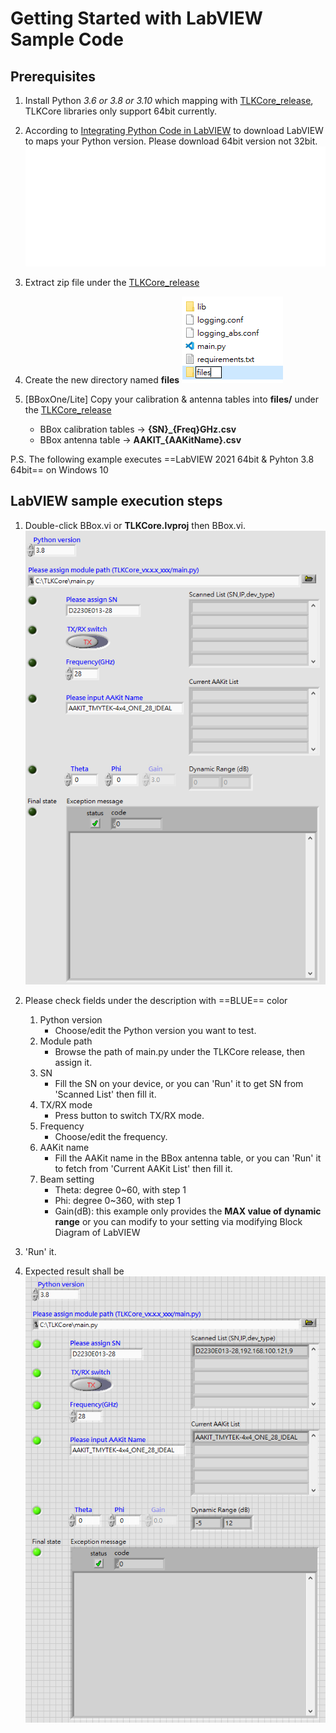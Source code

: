 # Getting Started with LabVIEW Sample Code

## Prerequisites

1. Install Python *3.6 or 3.8 or 3.10* which mapping with [TLKCore_release](https://github.com/tmytek/bbox-api/tree/master/example_Linux/TLKCore_release), TLKCore libraries only support 64bit currently.
2. According to [Integrating Python Code in LabVIEW](https://www.ni.com/en/support/documentation/supplemental/18/installing-python-for-calling-python-code.html#section-1736000138) to download LabVIEW to maps your Python version. Please download 64bit version not 32bit.
   ![](../../images/table_labview.svg)

3. Extract zip file under the [TLKCore_release](https://github.com/tmytek/bbox-api/tree/master/example_Linux/TLKCore_release)
4. Create the new directory named **files**
   ![](../../images/TLKCore_release.png)
5. [BBoxOne/Lite] Copy your calibration & antenna tables into **files/** under the [TLKCore_release](https://github.com/tmytek/bbox-api/tree/master/example_Linux/TLKCore_release)
   * BBox calibration tables -> **{SN}_{Freq}GHz.csv**
   * BBox antenna table -> **AAKIT_{AAKitName}.csv**

P.S. The following example executes ==LabVIEW 2021 64bit & Pyhton 3.8 64bit== on Windows 10

## LabVIEW sample execution steps

1. Double-click BBox.vi or **TLKCore.lvproj** then BBox.vi.
   ![](../../images/LabVIEW_BBoxOne_1.png)

2. Please check fields under the description with ==BLUE== color
   1. Python version
      * Choose/edit the Python version you want to test.
   2. Module path
      * Browse the path of main.py under the TLKCore release, then assign it.
   3. SN
      * Fill the SN on your device, or you can 'Run' it to get SN from 'Scanned List' then fill it.
   4. TX/RX mode
      * Press button to switch TX/RX mode.
   5. Frequency
      * Choose/edit the frequency.
   6. AAKit name
      * Fill the AAKit name in the BBox antenna table, or you can 'Run' it to fetch from 'Current AAKit List' then fill it.
   7. Beam setting
      * Theta: degree 0~60, with step 1
      * Phi: degree 0~360, with step 1
      * Gain(dB): this example only provides the **MAX value of dynamic range** or you can modify to your setting via modifying Block Diagram of LabVIEW
3. 'Run' it.
4. Expected result shall be
   ![](../../images/LabVIEW_BBoxOne_success.png)

